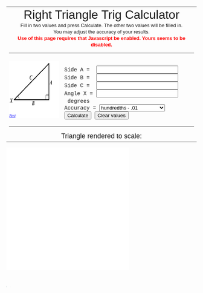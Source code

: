 <HTML>
<HEAD>
<TITLE>Right Triangle Trig Calculator</TITLE>


<SCRIPT language="JavaScript"><!--

function verify1()
{
        if (window.document.trigform.accuracy.selectedIndex == 0) { roundmultiplier = 1; }
   else if (window.document.trigform.accuracy.selectedIndex == 1) { roundmultiplier = 10; }
   else if (window.document.trigform.accuracy.selectedIndex == 2) { roundmultiplier = 100; }
   else if (window.document.trigform.accuracy.selectedIndex == 3) { roundmultiplier = 1000; }
   else if (window.document.trigform.accuracy.selectedIndex == 4) { roundmultiplier = 10000; }
   else if (window.document.trigform.accuracy.selectedIndex == 5) { roundmultiplier = 100000; }
   else if (window.document.trigform.accuracy.selectedIndex == 6) { roundmultiplier = 0; }

   sidea = window.document.trigform.sidea.value;
   sideb = window.document.trigform.sideb.value;
   sidec = window.document.trigform.sidec.value;
   anglx = window.document.trigform.anglx.value;

   sideaflag = "";
   sidebflag = "";
   sidecflag = "";
   anglxflag = "";
   filledflags = "";

   var emptyfield = 0;

   if ((sidea == "")||(sidea == " ")||(sidea == "  ")) { emptyfield = emptyfield + 1; } else { sideaflag = "a"; }
   if ((sideb == "")||(sideb == " ")||(sideb == "  ")) { emptyfield = emptyfield + 1; } else { sidebflag = "b"; }
   if ((sidec == "")||(sidec == " ")||(sidec == "  ")) { emptyfield = emptyfield + 1; } else { sidecflag = "c"; }
   if ((anglx == "")||(anglx == " ")||(anglx == "  ")) { emptyfield = emptyfield + 1; } else { anglxflag = "x"; }

   filledflags = sideaflag + sidebflag + sidecflag + anglxflag;

   if (emptyfield == 4) { alert("There are no fields filled. Pray tell, what would you have me calculate??") }
   if (emptyfield == 3) { alert("There is only one field filled. What do you expect me to calculate from that?") }
   if (emptyfield == 1) { alert("You have left only one field blank. I would rather you left two fields blank. Why? Because a third value is a derivative of the other two. I would have to assume that this third value is correct and I hate assuming things. If the third value is in error, it may throw my calculations off and I'd give you an incorrect answer. I definitely wouldn't want to do that.\n\nI suppose you might ask why don't I just check the given three values for errors? Well, the problem lies with accuracy. What if you give a value of 5 and the \"correct\" value is 4.998? That would flag as an error, but for most practical purposes it is not. I've therefore concluded that such error checking would cause more problems than it solves. So, we're back to asking for two values only.") }
   if (emptyfield == 0) { alert("You seem to have all fields filled out. What would you have me calculate? Leave two fields empty please.") }
   if (emptyfield == 2) { checkfornumber() }
}


function checkfornumber()
//kill if numbers are zero, negative or not numbers
{
   killprocess = 0;

   if (sideaflag == "a")
   {
           if (sidea == 0)         { alert("You've entered a value of zero for side A. Your triangle might now be a line."); killprocess = 1;}
      else if (sidea / sidea != 1) { alert("Side A does not appear to be a number. I can't do much with \"" + sidea + "\""); killprocess = 1; }
      else if (sidea < 0)          { alert("You've entered a negative value for side A. What's that all about?"); killprocess = 1; }
   }

   if ((sidebflag == "b")&&(killprocess == 0))
   {
           if (sideb == 0)         { alert("You've entered a value of zero for side B. Your triangle might now be a line."); killprocess = 1;}
      else if (sideb / sideb != 1) { alert("Side B does not appear to be a number. I can't do much with \"" + sideb + "\""); killprocess = 1; }
      else if (sideb < 0)          { alert("You've entered a negative value for side B. What's that all about?"); killprocess = 1; }
   }

   if ((sidecflag == "c")&&(killprocess == 0))
   {
           if (sidec == 0)         { alert("You've entered a value of zero for side C. Your triangle might now be a line."); killprocess = 1;}
      else if (sidec / sidec != 1) { alert("Side C does not appear to be a number. I can't do much with \"" + sidec + "\""); killprocess = 1; }
      else if (sidec < 0)          { alert("You've entered a negative value for side C. What's that all about?"); killprocess = 1; }
   }

   if ((anglxflag == "x")&&(killprocess == 0))
   {
           if (anglx == 0)         { alert("You've entered a value of zero for angle X. Your triangle might now be a line."); killprocess = 1;}
      else if (anglx / anglx != 1) { alert("Angle X does not appear to be a number. I can't do much with \"" + anglx + "\""); killprocess = 1; }
      else if (anglx < 0)          { alert("You've entered a negative value for angle X. What's that all about?"); killprocess = 1; }
      else if (anglx >= 90)        { alert("You've entered a value of 90 or greater for angle X. That kinda sorta makes it not a triangle."); killprocess = 1; }
   }

   if (killprocess == 0)
   {
      sidea = sidea * 1;
      sideb = sideb * 1;
      sidec = sidec * 1;
      anglx = anglx * 1;

      if (filledflags == "ab") { solve_ab(); }
      if (filledflags == "ac") { solve_ac(); }
      if (filledflags == "ax") { solve_ax(); }
      if (filledflags == "bc") { solve_bc(); }
      if (filledflags == "bx") { solve_bx(); }
      if (filledflags == "cx") { solve_cx(); }
   }
}




function solve_ab()
{
   // solve for side c
   sidec = (sidea * sidea) + (sideb * sideb);
   sidec = Math.sqrt(sidec);

   // solve for angle x
   tanx = sidea / sideb;
   atanx = Math.atan(tanx); // (result in radians)
   anglex = atanx * 180 / Math.PI; // converted to degrees

   // fill empty fields
   window.document.trigform.sidec.value = rounder(sidec);
   window.document.trigform.anglx.value = rounder(anglex);

   scaler();
}

function solve_ac()
{

   if (sidec > sidea)
   {
      // solve for side b
      sideb = (sidec * sidec) - (sidea * sidea);
      sideb = Math.sqrt(sideb);

      // solve for angle x
      tanx = sidea / sideb;
      atanx = Math.atan(tanx); // (result in radians)
      anglex = atanx * 180 / Math.PI; // converted to degrees

      // fill empty fields
      window.document.trigform.sideb.value = rounder(sideb);
      window.document.trigform.anglx.value = rounder(anglex);

      scaler();
   }
   else if (sidec == sidea)
   {
      alert("In a right triangle, side A cannot equal side C. You'll have to come up with different numbers.");
   }
   else if (sidec < sidea)
   {
      alert("In a right triangle, side A cannot be greater than side C. You'll have to come up with different numbers.");
   }
}

function solve_ax()
{
   // convert degrees to radians
   anglexinradians = anglx * Math.PI / 180

   // solve for side b
   sideb = sidea / Math.tan(anglexinradians);

   // solve for side c
   sidec = (sidea * sidea) + (sideb * sideb);
   sidec = Math.sqrt(sidec);
   
   // fill empty fields
   window.document.trigform.sideb.value = rounder(sideb);
   window.document.trigform.sidec.value = rounder(sidec);

   scaler();
}


function solve_bc()
{

   if (sidec > sideb)
   {
      // solve for side a
      sidea = (sidec * sidec) - (sideb * sideb);
      sidea = Math.sqrt(sidea);

      // solve for angle x
      tanx = sidea / sideb;
      atanx = Math.atan(tanx); // (result in radians)
      anglex = atanx * 180 / Math.PI; // converted to degrees

      // fill empty fields
      window.document.trigform.sidea.value = rounder(sidea);
      window.document.trigform.anglx.value = rounder(anglex);

      scaler();
   }
   else if (sidec == sideb)
   {
      alert("In a right triangle, side B cannot equal side C. You'll have to come up with different numbers.");
   }
   else if (sidec < sideb)
   {
      alert("In a right triangle, side B cannot be greater than side C. You'll have to come up with different numbers.");
   }
}


function solve_bx()
{
   // convert degrees to radians
   anglexinradians = anglx * Math.PI / 180

   // solve for side a
   sidea = Math.tan(anglexinradians) * sideb;

   // solve for side c
   sidec = (sidea * sidea) + (sideb * sideb);
   sidec = Math.sqrt(sidec);
   
   // fill empty fields
   window.document.trigform.sidea.value = rounder(sidea);
   window.document.trigform.sidec.value = rounder(sidec);

   scaler();
}


function solve_cx()
{
   // convert degrees to radians
   anglexinradians = anglx * Math.PI / 180

   // solve for side a
   sidea = Math.sin(anglexinradians) * sidec;

   // solve for side b
   sideb = Math.cos(anglexinradians) * sidec;
   
   // fill empty fields
   window.document.trigform.sidea.value = rounder(sidea);
   window.document.trigform.sideb.value = rounder(sideb);

   scaler();
}



function rounder(result)
{
   if (roundmultiplier == 0)
   {
      rounded = result;
      return rounded;
   }
   else
   {
      rounded = Math.round(result * roundmultiplier);
      rounded = rounded / roundmultiplier;
      return rounded;
   }
}


function scaler()
{
   if((sideb*1) >= (sidea*1))
   {
      imgwidth = 320;
      imgheight = Math.round(320 * sidea / sideb);
   }
   else
   {
      imgwidth = Math.round(320 * sideb / sidea);
      imgheight = 320;
   }

   if(top.floater)
   {
      top.floater.document.clear();
      top.floater.document.open();
      top.floater.document.write("<HTML><HEAD><TITLE></TITLE></HEAD><BODY STYLE=\"margin:1px\"><CENTER><IMG SRC=\"triangle.gif\" WIDTH=\"" + imgwidth + "\" HEIGHT=\"" + imgheight + "\" BORDER=\"0\"></CENTER></BODY></HTML>");
      top.floater.document.close();
   }
}


function clearfloater()
{
   if(top.floater)
   {
      top.floater.document.clear();
      top.floater.document.open();
      top.floater.document.write(" ");
      top.floater.document.close();
   }
}


function aboutwindow()
{
   aboutBox = window.open('about.html', 'About', 'width=400,height=320,resizable=yes');
}



//--></SCRIPT>


</HEAD>
<BODY>

<TABLE CELLSPACING="0" CELLPADDING="0" BORDER="0" ALIGN="center">

<TR>
<TD COLSPAN="2" ALIGN="center"><FONT SIZE="6" FACE="arial,helvetica">Right Triangle Trig Calculator<BR></FONT><FONT SIZE="2" FACE="arial,helvetica">Fill in two values and press Calculate. The other two values will be filled in.<BR>You may adjust the accuracy of your results.</FONT>
<NOSCRIPT><BR><FONT SIZE="2" FACE="arial,helvetica" COLOR="#FF0000"><B>Use of this page requires that Javascript be enabled. Yours seems to be disabled.</B></FONT></NOSCRIPT>
<HR SIZE="1"></TD>
</TR>

<TR>
<TD><IMG SRC="trig.gif" WIDTH="210" HEIGHT="150" BORDER="0" USEMAP="#aboutmap"></TD>
<TD>

<FONT FACE="courier new"><FORM NAME="trigform">
Side&nbsp;A&nbsp;=&nbsp;&nbsp;<INPUT TYPE="text" NAME="sidea" VALUE="" SIZE="24"><BR>
Side&nbsp;B&nbsp;=&nbsp;&nbsp;<INPUT TYPE="text" NAME="sideb" VALUE="" SIZE="24"><BR>
Side&nbsp;C&nbsp;=&nbsp;&nbsp;<INPUT TYPE="text" NAME="sidec" VALUE="" SIZE="24"><BR>
Angle&nbsp;X&nbsp;=&nbsp;<INPUT TYPE="text" NAME="anglx" VALUE="" SIZE="24">&nbsp;degrees<BR>
Accuracy&nbsp;=&nbsp;<SELECT NAME="accuracy">
<OPTION>nearest whole number - 1
<OPTION>tenths - .1
<OPTION SELECTED>hundredths - .01
<OPTION>thousandths - .001
<OPTION>10 thousandths - .0001
<OPTION>100 thousandths - .00001
<OPTION>no rounding
</SELECT><BR>
<INPUT TYPE="button" NAME="calc" VALUE="Calculate" onClick="verify1()">&nbsp;<INPUT TYPE="reset" NAME="calc" VALUE="Clear values" onClick="clearfloater();"><BR>
</FORM>
</FONT>
</TD>
</TR>

<TR>
<TD COLSPAN="2" ALIGN="center"><HR SIZE="1"><FONT SIZE="4" FACE="arial,helvetica">Triangle rendered to scale:</FONT></TD>
</TR>

</TABLE>

<IFRAME NAME="floater" width="324" height="324" SRC="float.html" ALIGN="center" FRAMEBORDER="no" SCROLLING="no">
<TABLE CELLSPACING="0" CELLPADDING="5" BORDER="0" WIDTH="452" ALIGN="center" BGCOLOR="#FFFFDD">
<TR><TD ALIGN="center"><FONT SIZE="1" FACE="verdana,arial,helvetica" COLOR="#EE2222">This page uses floating frames. If you were using a browser that "did" floating frames (such as Internet Explorer), you would be able to see a scaled triangle rendered here. But, since you're not, you don't ;-)</FONT></TD></TR>
</TABLE>
</IFRAME> 

<BR><IMG SRC="triangle.gif" HEIGHT="1" WIDTH="1" BORDER="0">
<IMG SRC="blank.gif" HEIGHT="1" WIDTH="1" BORDER="0">
<IMG SRC="icon.gif" WIDTH="1" HEIGHT="1" BORDER="0">

<MAP NAME="aboutmap">
<AREA SHAPE=RECT COORDS="0,138,28,150" HREF="javascript:aboutwindow()" onClick="aboutwindow();return false" ALT="About Right Triangle Trig Calculator">
</MAP>

</BODY>
</HTML>
